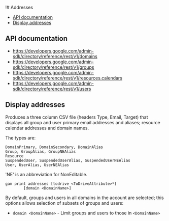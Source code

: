 !# Addresses
- [API documentation](#api-documentation)
- [Display addresses](#display-addresses)

## API documentation
* https://developers.google.com/admin-sdk/directory/reference/rest/v1/domains
* https://developers.google.com/admin-sdk/directory/reference/rest/v1/groups
* https://developers.google.com/admin-sdk/directory/reference/rest/v1/resources.calendars
* https://developers.google.com/admin-sdk/directory/reference/rest/v1/users

## Display addresses
Produces a three column CSV file (headers Type, Email, Target) that displays all group and user primary
email addresses and aliases; resource calendar addresses and domain names.

The types are:
```
DomainPrimary, DomainSecondary, DomainAlias
Group, GroupAlias, GroupNEAlias
Resource
SuspendedUser, SuspendedUserAlias, SuspendedUserNEAlias
User, UserAlias, UserNEAlias
```
'NE' is an abbreviation for NonEditable.
```
gam print addresses [todrive <ToDriveAttribute>*]
        [domain <DomainName>]
```
By default, groups and users in all domains in the account are selected; this options allows selection of subsets of groups and users:
* `domain <DomainName>` - Limit groups and users to those in `<DomainName>`

